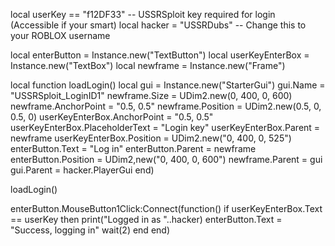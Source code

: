 local userKey == "f12DF33" -- USSRSploit key required for login (Accessible if your smart)
local hacker = "USSRDubs" -- Change this to your ROBLOX username

local enterButton = Instance.new("TextButton")
local userKeyEnterBox = Instance.new("TextBox")
local newframe = Instance.new("Frame")

local function loadLogin()
  local gui = Instance.new("StarterGui")
  gui.Name = "USSRSploit_LoginID1"
  newframe.Size = UDim2.new(0, 400, 0, 600)
  newframe.AnchorPoint = "0.5, 0.5"
  newframe.Position = UDim2.new(0.5, 0, 0.5, 0)
  userKeyEnterBox.AnchorPoint = "0.5, 0.5"
  userKeyEnterBox.PlaceholderText = "Login key"
  userKeyEnterBox.Parent = newframe
  userKeyEnterBox.Position = UDim2.new("0, 400, 0, 525")
  enterButton.Text = "Log in"
  enterButton.Parent = newframe
  enterButton.Position = UDim2,new("0, 400, 0, 600")
  newframe.Parent = gui
  gui.Parent = hacker.PlayerGui
end)

loadLogin()

enterButton.MouseButton1Click:Connect(function()
   if userKeyEnterBox.Text == userKey then
      print("Logged in as "..hacker)
      enterButton.Text = "Success, logging in"
      wait(2)
   end
end)

